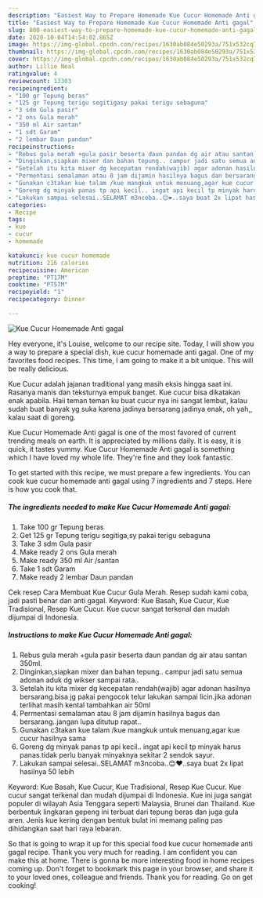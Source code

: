 ```yaml
---
description: "Easiest Way to Prepare Homemade Kue Cucur Homemade Anti gagal"
title: "Easiest Way to Prepare Homemade Kue Cucur Homemade Anti gagal"
slug: 800-easiest-way-to-prepare-homemade-kue-cucur-homemade-anti-gagal
date: 2020-10-04T14:54:02.865Z
image: https://img-global.cpcdn.com/recipes/1630ab084e50293a/751x532cq70/kue-cucur-homemade-anti-gagal-foto-resep-utama.jpg
thumbnail: https://img-global.cpcdn.com/recipes/1630ab084e50293a/751x532cq70/kue-cucur-homemade-anti-gagal-foto-resep-utama.jpg
cover: https://img-global.cpcdn.com/recipes/1630ab084e50293a/751x532cq70/kue-cucur-homemade-anti-gagal-foto-resep-utama.jpg
author: Lillie Neal
ratingvalue: 4
reviewcount: 13303
recipeingredient:
- "100 gr Tepung beras"
- "125 gr Tepung terigu segitigasy pakai terigu sebaguna"
- "3 sdm Gula pasir"
- "2 ons Gula merah"
- "350 ml Air santan"
- "1 sdt Garam"
- "2 lembar Daun pandan"
recipeinstructions:
- "Rebus gula merah +gula pasir beserta daun pandan dg air atau santan 350ml."
- "Dinginkan,siapkan mixer dan bahan tepung.. campur jadi satu semua adonan aduk dg wikser sampai rata.."
- "Setelah itu kita mixer dg kecepatan rendah(wajib) agar adonan hasilnya bersarang.bisa jg pakai pengocok telur lakukan sampai licin.jika adonan terlihat masih kental tambahkan air 50ml"
- "Permentasi semalaman atau 8 jam dijamin hasilnya bagus dan bersarang..jangan lupa ditutup rapat.."
- "Gunakan c3takan kue talam /kue mangkuk untuk menuang,agar kue cucur hasilnya sama"
- "Goreng dg minyak panas tp api kecil.. ingat api kecil tp minyak harus panas.tidak perlu banyak minyaknya sekitar 2 sendok sayur."
- "Lakukan sampai selesai..SELAMAT m3ncoba..😊❤️..saya buat 2x lipat hasilnya 50 lebih"
categories:
- Recipe
tags:
- kue
- cucur
- homemade

katakunci: kue cucur homemade 
nutrition: 216 calories
recipecuisine: American
preptime: "PT17M"
cooktime: "PT57M"
recipeyield: "1"
recipecategory: Dinner

---
```



![Kue Cucur Homemade Anti gagal](https://img-global.cpcdn.com/recipes/1630ab084e50293a/751x532cq70/kue-cucur-homemade-anti-gagal-foto-resep-utama.jpg)

Hey everyone, it's Louise, welcome to our recipe site. Today, I will show you a way to prepare a special dish, kue cucur homemade anti gagal. One of my favorites food recipes. This time, I am going to make it a bit unique. This will be really delicious.

Kue Cucur adalah jajanan traditional yang masih eksis hingga saat ini. Rasanya manis dan teksturnya empuk banget. Kue cucur bisa dikatakan enak apabila. Haii teman teman ku buat cucur nya ini sangat lembut, kalau sudah buat banyak yg suka karena jadinya bersarang jadinya enak, oh yah,, kalau saat di goreng.

Kue Cucur Homemade Anti gagal is one of the most favored of current trending meals on earth. It is appreciated by millions daily. It is easy, it is quick, it tastes yummy. Kue Cucur Homemade Anti gagal is something which I have loved my whole life. They're fine and they look fantastic.


To get started with this recipe, we must prepare a few ingredients. You can cook kue cucur homemade anti gagal using 7 ingredients and 7 steps. Here is how you cook that.

<!--inarticleads1-->

##### The ingredients needed to make Kue Cucur Homemade Anti gagal:

1. Take 100 gr Tepung beras
1. Get 125 gr Tepung terigu segitiga,sy pakai terigu sebaguna
1. Take 3 sdm Gula pasir
1. Make ready 2 ons Gula merah
1. Make ready 350 ml Air /santan
1. Take 1 sdt Garam
1. Make ready 2 lembar Daun pandan


Cek resep Cara Membuat Kue Cucur Gula Merah. Resep sudah kami coba, jadi pasti benar dan anti gagal. Keyword: Kue Basah, Kue Cucur, Kue Tradisional, Resep Kue Cucur. Kue cucur sangat terkenal dan mudah dijumpai di Indonesia. 

<!--inarticleads2-->

##### Instructions to make Kue Cucur Homemade Anti gagal:

1. Rebus gula merah +gula pasir beserta daun pandan dg air atau santan 350ml.
1. Dinginkan,siapkan mixer dan bahan tepung.. campur jadi satu semua adonan aduk dg wikser sampai rata..
1. Setelah itu kita mixer dg kecepatan rendah(wajib) agar adonan hasilnya bersarang.bisa jg pakai pengocok telur lakukan sampai licin.jika adonan terlihat masih kental tambahkan air 50ml
1. Permentasi semalaman atau 8 jam dijamin hasilnya bagus dan bersarang..jangan lupa ditutup rapat..
1. Gunakan c3takan kue talam /kue mangkuk untuk menuang,agar kue cucur hasilnya sama
1. Goreng dg minyak panas tp api kecil.. ingat api kecil tp minyak harus panas.tidak perlu banyak minyaknya sekitar 2 sendok sayur.
1. Lakukan sampai selesai..SELAMAT m3ncoba..😊❤️..saya buat 2x lipat hasilnya 50 lebih


Keyword: Kue Basah, Kue Cucur, Kue Tradisional, Resep Kue Cucur. Kue cucur sangat terkenal dan mudah dijumpai di Indonesia. Kue ini juga sangat populer di wilayah Asia Tenggara seperti Malaysia, Brunei dan Thailand. Kue berbentuk lingkaran gepeng ini terbuat dari tepung beras dan juga gula aren. Jenis kue kering dengan bentuk bulat ini memang paling pas dihidangkan saat hari raya lebaran. 

So that is going to wrap it up for this special food kue cucur homemade anti gagal recipe. Thank you very much for reading. I am confident you can make this at home. There is gonna be more interesting food in home recipes coming up. Don't forget to bookmark this page in your browser, and share it to your loved ones, colleague and friends. Thank you for reading. Go on get cooking!
